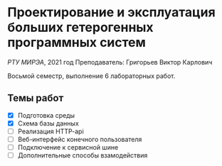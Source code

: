 # Проектирование и эксплуатация больших гетерогенных программных систем

*РТУ МИРЭА*, 2021 год
Преподаватель: Григорьев Виктор Карлович

Восьмой семестр, выполнение 6 лабораторных работ.

## Темы работ

- [x] Подготовка среды
- [x] Схема базы данных
- [ ] Реализация HTTP-api
- [ ] Веб-интерфейс конечного пользователя
- [ ] Подключение к сервисной шине
- [ ] Дополнительные способы взамодействия
